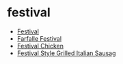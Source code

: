 # festival

 * [Festival](index/f/festival-200343.json)
 * [Farfalle Festival](index/f/farfalle-festival.json)
 * [Festival Chicken](index/f/festival-chicken.json)
 * [Festival Style Grilled Italian Sausag](index/f/festival-style-grilled-italian-sausag.json)
